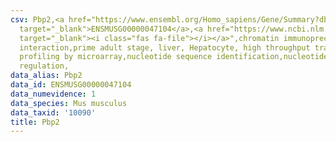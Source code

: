 ```yaml
---
csv: Pbp2,<a href="https://www.ensembl.org/Homo_sapiens/Gene/Summary?db=core;g=ENSMUSG00000047104"
  target="_blank">ENSMUSG00000047104</a>,<a href="https://www.ncbi.nlm.nih.gov/pubmed/23834426"
  target="_blank"><i class="fas fa-file"></i></a>",chromatin immunoprecipitation assay,direct
  interaction,prime adult stage, liver, Hepatocyte, high throughput transcription
  profiling by microarray,nucleotide sequence identification,nucleotide sequence identification,transcriptional
  regulation,
data_alias: Pbp2
data_id: ENSMUSG00000047104
data_numevidence: 1
data_species: Mus musculus
data_taxid: '10090'
title: Pbp2
---
```

